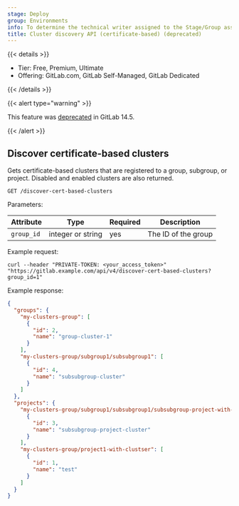 ```yaml
---
stage: Deploy
group: Environments
info: To determine the technical writer assigned to the Stage/Group associated with this page, see https://handbook.gitlab.com/handbook/product/ux/technical-writing/#assignments
title: Cluster discovery API (certificate-based) (deprecated)
---
```


{{< details >}}

- Tier: Free, Premium, Ultimate
- Offering: GitLab.com, GitLab Self-Managed, GitLab Dedicated

{{< /details >}}

{{< alert type="warning" >}}

This feature was [deprecated](https://gitlab.com/groups/gitlab-org/configure/-/epics/8) in GitLab 14.5.

{{< /alert >}}

## Discover certificate-based clusters

Gets certificate-based clusters that are registered to a group, subgroup, or project. Disabled and enabled clusters are also returned.

```plaintext
GET /discover-cert-based-clusters
```

Parameters:

| Attribute | Type           | Required | Description                                                                   |
| --------- | -------------- | -------- | ----------------------------------------------------------------------------- |
| `group_id`      | integer or string | yes      | The ID of the group |

Example request:

```shell
curl --header "PRIVATE-TOKEN: <your_access_token>" "https://gitlab.example.com/api/v4/discover-cert-based-clusters?group_id=1"
```

Example response:

```json
{
  "groups": {
    "my-clusters-group": [
      {
        "id": 2,
        "name": "group-cluster-1"
      }
    ],
    "my-clusters-group/subgroup1/subsubgroup1": [
      {
        "id": 4,
        "name": "subsubgroup-cluster"
      }
    ]
  },
  "projects": {
    "my-clusters-group/subgroup1/subsubgroup1/subsubgroup-project-with-cluster": [
      {
        "id": 3,
        "name": "subsubgroup-project-cluster"
      }
    ],
    "my-clusters-group/project1-with-clustser": [
      {
        "id": 1,
        "name": "test"
      }
    ]
  }
}
```
